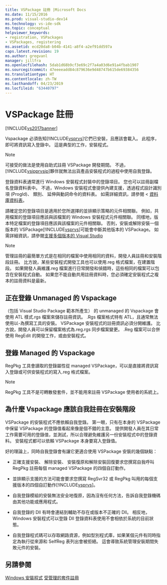 ```yaml
---
title: VSPackage 註冊 |Microsoft Docs
ms.date: 11/15/2016
ms.prod: visual-studio-dev14
ms.technology: vs-ide-sdk
ms.topic: conceptual
helpviewer_keywords:
- registration, VSPackages
- VSPackages, registering
ms.assetid: ecd20da8-b04b-4141-a8f4-a2ef91dd597a
caps.latest.revision: 19
ms.author: gregvanl
manager: jillfra
ms.openlocfilehash: 5dab1d68b9cf3e69c2f7a4a03d6e91a4fbab1907
ms.sourcegitcommit: 47eeeeadd84c879636e9d48747b615de69384356
ms.translationtype: HT
ms.contentlocale: zh-TW
ms.lasthandoff: 04/23/2019
ms.locfileid: "63440797"
---
```

# <a name="vspackage-registration"></a>VSPackage 註冊
[!INCLUDE[vs2017banner](../../includes/vs2017banner.md)]

Vspackage 必須告知[!INCLUDE[vsprvs](../../includes/vsprvs-md.md)]它們已安裝，且應該會載入。 此程序，即可將資訊寫入登錄中。 這是典型的工作，安裝程式。  
  
> [!NOTE]
> 可接受的做法是使用自助式註冊 VSPackage 開發期間。 不過，[!INCLUDE[vsipprvsip](../../includes/vsipprvsip-md.md)]夥伴就無法出貨產品安裝程式的過程中使用自我登錄。  
  
 登錄資料表通常進行 Windows 安裝程式封裝中的登錄項目。 您也可以註冊副檔名登錄資料表中。 不過，Windows 安裝程式會提供內建支援，透過程式設計識別項 (ProgId)、 類別、 延伸與動詞命令的資料表。 如需詳細資訊，請參閱 <<c0> [ 資料庫資料表](http://msdn.microsoft.com/library/aa368259\(VS.85\).aspx)。  
  
 請確定您的登錄項目是適用於您所選擇的並排顯示策略的元件相關聯。 例如，共用檔案的登錄項目應該與該檔案的 Windows 安裝程式元件相關聯。 同樣地，版本特定檔案的登錄項目應該與該檔案的元件相關聯。 否則，安裝或解除安裝一個版本的 VSPackage[!INCLUDE[vsprvs](../../includes/vsprvs-md.md)]可能會中斷其他版本的 VSPackage。 如需詳細資訊，請參閱[支援多個版本的 Visual Studio](../../extensibility/supporting-multiple-versions-of-visual-studio.md)  
  
> [!NOTE]
> 管理註冊的最簡單方式是在相同的檔案中使用相同的資料，開發人員註冊和安裝階段註冊。 比方說，某些安裝程式開發工具也可以使用.reg 格式檔案，在建置階段。 如果開發人員維護.reg 檔案進行日常開發和偵錯時，這些相同的檔案可以包含在安裝程式自動。 如果您不能自動共用註冊資料時，您必須確定安裝程式之複本的註冊資料是最新。  
  
## <a name="registering-unmanaged-vspackages"></a>正在登錄 Unmanaged 的 Vspackage  
 （包括 Visual Studio Package 範本所產生） 的 unmanaged 的 Vspackage 會使用 ATL 樣式.rgs 檔案來儲存註冊資訊。 .Rgs 檔案格式特有 ATL，且通常無法使用以-為撰寫工具的安裝。 VSPackage 安裝程式的註冊資訊必須分開維護。 比方說，開發人員可以保留檔案格式為.reg.rgs 同步檔案變更。 .Reg 檔案可以合併使用 RegEdit 的開發工作，或由安裝程式。  
  
## <a name="registering-managed-vspackages"></a>登錄 Managed 的 Vspackage  
 RegPkg 工具會讀取的登錄屬性從 managed VSPackage，可以是直接將資訊寫入登錄或可供安裝程式的寫入.reg 格式檔案。  
  
> [!NOTE]
> RegPkg 工具不是可轉散發套件，並不能用來註冊 VSPackage 使用者的系統上。  
  
## <a name="why-vspackages-should-not-self-register-at-install-time"></a>為什麼 Vspackage 應該自我註冊在安裝階段  
 VSPackage 的安裝程式不應依賴自我登錄。 第一眼，只有在本身的 VSPackage 中保留 VSPackage 的登錄值看起來像是個不錯的主意。 提供開發人員在其日常工作需要可用的登錄值，並測試，所以合理避免維護另一份安裝程式中的登錄資料。 安裝程式都可以依賴 VSPackage 本身要寫入登錄值。  
  
 好的理論上，同時自我登錄會有讓它更適合使用 VSPackage 安裝的幾個缺點：  
  
- 正確支援安裝、 解除安裝、 安裝復原和解除安裝回復要求您撰寫自我呼叫 RegPkg 註冊每個 managed VSPackage 的四個自訂動作。  
  
- 並排顯示支援的方法可能會要求您撰寫 RegSvr32 或 RegPkg 叫用的每個支援版本的四個自訂動作[!INCLUDE[vsprvs](../../includes/vsprvs-md.md)]。  
  
- 自我登錄模組的安裝無法安全地復原，因為沒有任何方法，告訴自我登錄機碼由其他功能或應用程式。  
  
- 自我登錄的 Dll 有時會連結到輔助不存在或版本不正確的 Dll。 相反地，Windows 安裝程式可以登錄 Dll 登錄資料表使用不會相依於系統的目前狀態。  
  
- 自我登錄程式碼可以存取網路資源，例如型別程式庫，如果某個元件有同時指定為執行從來源和 SelfReg 表列出會被拒絕。 這會導致系統管理安裝期間失敗元件的安裝。  
  
## <a name="see-also"></a>另請參閱  
 [Windows 安裝程式](http://msdn.microsoft.com/library/cc185688\(VS.85\).aspx)   
 [受管理的套件註冊](http://msdn.microsoft.com/f69e0ea3-6a92-4639-8ca9-4c9c210e58a1)
